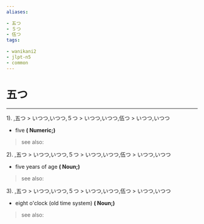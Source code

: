 ```yaml
---
aliases:
    
- 五つ
- ５つ
- 伍つ
tags:
    
- wanikani2
- jlpt-n5
- common
---
```


# 五つ
---
1).
,五つ > いつつ,いつつ,５つ > いつつ,いつつ,伍つ > いつつ,いつつ

- five
**( Numeric;)**
> see also: 
            
2).
,五つ > いつつ,いつつ,５つ > いつつ,いつつ,伍つ > いつつ,いつつ

- five years of age
**( Noun;)**
> see also: 
            
3).
,五つ > いつつ,いつつ,５つ > いつつ,いつつ,伍つ > いつつ,いつつ

- eight o'clock (old time system)
**( Noun;)**
> see also: 
            